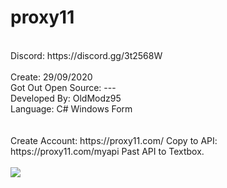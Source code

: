 # proxy11
<br>
Discord: https://discord.gg/3t2568W
<br>
<br>
Create: 29/09/2020
<br>
Got Out Open Source: ---
<br>
Developed By: OldModz95
<br>
Language: C# Windows Form
<br>
<br>
<br>
Create Account: https://proxy11.com/
Copy to API: https://proxy11.com/myapi
Past API to Textbox.
<br>
<br>
<img src="https://i.imgur.com/g42sC60.png">

